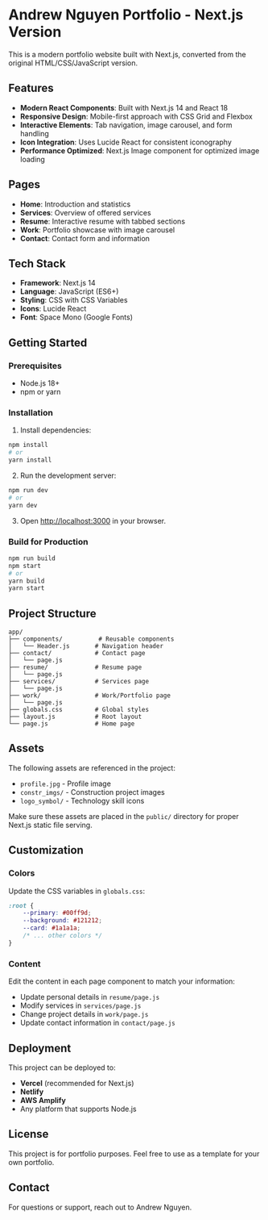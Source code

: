 # Andrew Nguyen Portfolio - Next.js Version

This is a modern portfolio website built with Next.js, converted from the original HTML/CSS/JavaScript version.

## Features

- **Modern React Components**: Built with Next.js 14 and React 18
- **Responsive Design**: Mobile-first approach with CSS Grid and Flexbox
- **Interactive Elements**: Tab navigation, image carousel, and form handling
- **Icon Integration**: Uses Lucide React for consistent iconography
- **Performance Optimized**: Next.js Image component for optimized image loading

## Pages

- **Home**: Introduction and statistics
- **Services**: Overview of offered services
- **Resume**: Interactive resume with tabbed sections
- **Work**: Portfolio showcase with image carousel
- **Contact**: Contact form and information

## Tech Stack

- **Framework**: Next.js 14
- **Language**: JavaScript (ES6+)
- **Styling**: CSS with CSS Variables
- **Icons**: Lucide React
- **Font**: Space Mono (Google Fonts)

## Getting Started

### Prerequisites

- Node.js 18+ 
- npm or yarn

### Installation

1. Install dependencies:
```bash
npm install
# or
yarn install
```

2. Run the development server:
```bash
npm run dev
# or
yarn dev
```

3. Open [http://localhost:3000](http://localhost:3000) in your browser.

### Build for Production

```bash
npm run build
npm start
# or
yarn build
yarn start
```

## Project Structure

```
app/
├── components/          # Reusable components
│   └── Header.js       # Navigation header
├── contact/            # Contact page
│   └── page.js
├── resume/             # Resume page
│   └── page.js
├── services/           # Services page
│   └── page.js
├── work/               # Work/Portfolio page
│   └── page.js
├── globals.css         # Global styles
├── layout.js           # Root layout
└── page.js             # Home page
```

## Assets

The following assets are referenced in the project:
- `profile.jpg` - Profile image
- `constr_imgs/` - Construction project images
- `logo_symbol/` - Technology skill icons

Make sure these assets are placed in the `public/` directory for proper Next.js static file serving.

## Customization

### Colors
Update the CSS variables in `globals.css`:
```css
:root { 
    --primary: #00ff9d;
    --background: #121212;
    --card: #1a1a1a;
    /* ... other colors */
}
```

### Content
Edit the content in each page component to match your information:
- Update personal details in `resume/page.js`
- Modify services in `services/page.js`
- Change project details in `work/page.js`
- Update contact information in `contact/page.js`

## Deployment

This project can be deployed to:
- **Vercel** (recommended for Next.js)
- **Netlify**
- **AWS Amplify**
- Any platform that supports Node.js

## License

This project is for portfolio purposes. Feel free to use as a template for your own portfolio.

## Contact

For questions or support, reach out to Andrew Nguyen.
